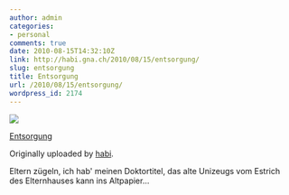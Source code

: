 ```yaml
---
author: admin
categories:
- personal
comments: true
date: 2010-08-15T14:32:10Z
link: http://habi.gna.ch/2010/08/15/entsorgung/
slug: entsorgung
title: Entsorgung
url: /2010/08/15/entsorgung/
wordpress_id: 2174
---
```


[![](http://farm5.static.flickr.com/4135/4894129320_c574545e3f_m.jpg)](http://www.flickr.com/photos/habi/4894129320/)
   

 
  [Entsorgung](http://www.flickr.com/photos/habi/4894129320/)
    

  Originally uploaded by [habi](http://www.flickr.com/people/habi/).
 



Eltern zügeln, ich hab' meinen Doktortitel, das alte Unizeugs vom Estrich des Elternhauses kann ins Altpapier...
  

